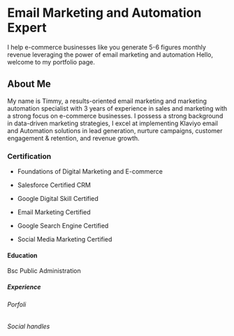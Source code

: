 <h1>Email Marketing and Automation Expert</h1>
I help e-commerce businesses like you generate 5-6 figures monthly revenue leveraging the power of email marketing and automation
Hello, welcome to my portfolio page.
<h2>About Me</h2>
My name is Timmy, a results-oriented email marketing and marketing automation specialist with 3 years of experience in sales and marketing with a strong focus on e-commerce businesses. 
I possess a strong background in data-driven marketing strategies, I excel at implementing Klaviyo email and Automation solutions in  lead generation, nurture campaigns, customer engagement & retention, and revenue growth.

<h3>Certification </h3>


 - Foundations of Digital Marketing and E-commerce
 * Salesforce Certified CRM
 + Google Digital Skill Certified
 - Email Marketing Certified 
 * Google Search Engine Certified
 + Social Media Marketing Certified

<h4>Education </h4>
Bsc Public Administration

<h5>Experience</h5>

<h6>Porfoli</h6>

<h6>Social handles</h6>


